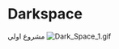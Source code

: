 # Darkspace
مشروع اولي 
![Dark_Space_1.gif](https://user-images.githubusercontent.com/131300918/233311795-4f6b2734-a1ba-4c71-83a7-568c65985e46.gif)

